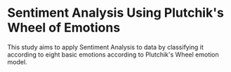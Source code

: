 # Sentiment Analysis Using Plutchik's Wheel of Emotions
This study aims to apply Sentiment Analysis to data by classifying it according to eight basic emotions according to Plutchik's Wheel emotion model.
